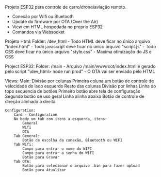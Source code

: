 Projeto ESP32 para controle de carro/drone/aviação remoto.

- Conexão por Wifi ou Bluetooth
- Update do firmware por OTA (Over the Air)
- View em HTML hospedada no proprio ESP32
- Comandos via Websocket

Projeto Html:
    Folder: /dev_html
    - Todo HTML deve ficar no único arquivo "index.html"
    - Todo javascript deve ficar no único arquivo "script.js"
    - Todo CSS deve ficar no único arquivo "style.css"
    - Maxima otimização do JS e CSS

Project ESP32:
    Folder: /main
    - Arquivo /main/wwwroot/index.html é gerado pelo script "\dev_html> node run prod"
    - O OTA vai ser enviado pelo HTML

Views:
    Main:
        Divisão por colunas
            Primeira coluna um botão de controle de velocidade do lado esquerdo
            Resto das colunas
                Divisão por linhas
                    Linha do topo sequencia de botões
                        Primeiro botão abre tela de configuração
                        Segundo botão de uso geral
                    Linha alinha abaixo
                        Botão de controle de direção alinhado a direita

    Configuration:
        Card - Configuration
        No body um tab com itens a esquerda, itens:
            General
            Wifi
            OTA
        Tab General:
            Botão de escolha da conexão, Bluetooth ou WIFI
        Tab Wifi:
            Campo para entrar o nome do WIFI
            Campo para entrar a senha do WIFI
            Botão para Gravar
        Tab OTA:
            Botão para selecionar o arquivo .bin para fazer upload
            Botão para Atualizar



